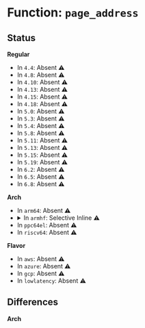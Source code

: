 # Function: <code>page_address</code>

## Status
<b>Regular</b>
<ul>
<li>
In <code>4.4</code>: Absent ⚠️
</li>
<li>
In <code>4.8</code>: Absent ⚠️
</li>
<li>
In <code>4.10</code>: Absent ⚠️
</li>
<li>
In <code>4.13</code>: Absent ⚠️
</li>
<li>
In <code>4.15</code>: Absent ⚠️
</li>
<li>
In <code>4.18</code>: Absent ⚠️
</li>
<li>
In <code>5.0</code>: Absent ⚠️
</li>
<li>
In <code>5.3</code>: Absent ⚠️
</li>
<li>
In <code>5.4</code>: Absent ⚠️
</li>
<li>
In <code>5.8</code>: Absent ⚠️
</li>
<li>
In <code>5.11</code>: Absent ⚠️
</li>
<li>
In <code>5.13</code>: Absent ⚠️
</li>
<li>
In <code>5.15</code>: Absent ⚠️
</li>
<li>
In <code>5.19</code>: Absent ⚠️
</li>
<li>
In <code>6.2</code>: Absent ⚠️
</li>
<li>
In <code>6.5</code>: Absent ⚠️
</li>
<li>
In <code>6.8</code>: Absent ⚠️
</li>
</ul>
<b>Arch</b>
<ul>
<li>
In <code>arm64</code>: Absent ⚠️
</li>
<li>
<details>
<summary>In <code>armhf</code>: Selective Inline ⚠️</summary>

```c
void *page_address(const struct page *page);
```

**Collision:** Unique Global

**Inline:** Selective

**Transformation:** False

**Instances:**

```
In mm/highmem.c (c0515ca0)
Location: mm/highmem.c:408
Inline: True
Direct callers:
  - init/do_mounts.c:mount_block_root
  - arch/arm/kernel/signal.c:get_signal_page
  - arch/arm/kernel/machine_kexec.c:machine_kexec
  - arch/arm/mm/dma-mapping.c:dma_cache_maint_page
  - arch/arm/mm/dma-mapping.c:simple_allocator_alloc
  - arch/arm/mm/dma-mapping.c:__alloc_from_contiguous
  - arch/arm/mm/dma-mapping.c:__dma_remap
  - arch/arm/mm/dma-mapping.c:__dma_clear_buffer
  - arch/arm/mm/flush.c:__flush_anon_page
  - arch/arm/mm/highmem.c:kmap_atomic_pfn
  - arch/arm/mm/highmem.c:kmap
  - kernel/fork.c:copy_process
  - kernel/power/snapshot.c:snapshot_read_next
  - kernel/power/snapshot.c:swsusp_save
  - kernel/power/snapshot.c:swsusp_save
  - kernel/power/snapshot.c:swsusp_save
  - kernel/power/snapshot.c:swsusp_free
  - kernel/power/swap.c:hib_end_io
  - kernel/power/swap.c:hib_end_io
  - kernel/dma/direct.c:dma_direct_alloc_pages
  - kernel/dma/virt.c:dma_virt_map_page
  - kernel/profile.c:profile_prepare_cpu
  - kernel/kexec_core.c:kimage_load_segment
  - kernel/kexec_core.c:kimage_load_segment
  - kernel/kexec_core.c:kimage_load_segment
  - kernel/kexec_core.c:kimage_load_segment
  - kernel/kexec_core.c:kimage_add_entry
  - kernel/kexec_core.c:kimage_alloc_control_pages
  - kernel/kexec_core.c:kimage_free_pages
  - kernel/kexec_core.c:kimage_alloc_pages
  - kernel/trace/ring_buffer.c:rb_allocate_cpu_buffer
  - kernel/trace/trace.c:tracing_splice_read_pipe
  - kernel/trace/trace.c:trace_buffered_event_enable
  - kernel/trace/trace_uprobe.c:probe_event_enable
  - kernel/events/ring_buffer.c:rb_alloc_aux
  - mm/shmem.c:shmem_get_link
  - mm/shmem.c:shmem_symlink
  - mm/slab_common.c:kmalloc_order
  - mm/highmem.c:kunmap_high
  - mm/memory.c:do_fault
  - mm/memory.c:__do_fault
  - mm/memory.c:__pte_alloc
  - mm/vmalloc.c:__vunmap
  - mm/vmalloc.c:__vunmap
  - mm/vmalloc.c:__vunmap
  - mm/page_alloc.c:free_reserved_area
  - mm/page_alloc.c:page_frag_alloc
  - mm/page_alloc.c:__get_free_pages
  - mm/page_alloc.c:__free_pages_ok
  - mm/page_alloc.c:__free_pages_ok
  - mm/page_alloc.c:free_pcp_prepare
  - mm/page_alloc.c:free_pcp_prepare
  - mm/page_alloc.c:alloc_pages_exact_nid
  - mm/slub.c:process_slab
  - mm/slub.c:validate_slab_slab
  - mm/slub.c:__check_heap_object
  - mm/slub.c:__check_heap_object
  - mm/slub.c:__kmem_cache_shutdown
  - mm/slub.c:__free_slab
  - mm/slub.c:__free_slab
  - mm/slub.c:allocate_slab
  - mm/slub.c:allocate_slab
  - mm/slub.c:free_debug_processing
  - mm/slub.c:alloc_debug_processing
  - mm/slub.c:on_freelist
  - mm/slub.c:check_object
  - mm/slub.c:print_trailer
  - mm/slub.c:get_map
  - mm/swap_cgroup.c:swap_cgroup_record
  - mm/swap_cgroup.c:lookup_swap_cgroup
  - mm/zbud.c:zbud_alloc
  - fs/namei.c:__page_symlink
  - fs/namei.c:page_get_link
  - fs/splice.c:default_file_splice_read
  - fs/ext4/mballoc.c:ext4_mb_load_buddy_gfp
  - fs/ext4/mballoc.c:ext4_mb_load_buddy_gfp
  - fs/ext4/mballoc.c:ext4_mb_load_buddy_gfp
  - fs/ext4/mballoc.c:ext4_mb_init_group
  - fs/ext4/mballoc.c:ext4_mb_init_cache
  - fs/ecryptfs/crypto.c:ecryptfs_write_metadata
  - fs/fuse/dir.c:fuse_get_link
  - fs/fuse/dir.c:fuse_readlink_page
  - fs/fuse/readdir.c:fuse_readdir_uncached
  - fs/fuse/readdir.c:fuse_readdir_uncached
  - security/selinux/ss/status.c:selinux_status_update_policyload
  - security/selinux/ss/status.c:selinux_status_update_setenforce
  - security/selinux/ss/status.c:selinux_kernel_status_page
  - crypto/skcipher.c:skcipher_walk_next
  - crypto/skcipher.c:skcipher_walk_next
  - crypto/skcipher.c:skcipher_walk_next
  - crypto/skcipher.c:skcipher_walk_done
  - block/bio.c:bio_copy_kern
  - block/bio.c:bio_copy_kern_endio_read
  - block/blk-mq.c:blk_mq_alloc_rqs
  - block/blk-mq.c:blk_mq_free_rqs
  - block/partition-generic.c:read_dev_sector
  - block/bounce.c:__blk_queue_bounce
  - block/bounce.c:copy_to_high_bio_irq
  - block/bio-integrity.c:bio_integrity_process
  - block/bio-integrity.c:bio_integrity_free
  - drivers/irqchip/irq-gic-v3-its.c:its_init
  - drivers/irqchip/irq-gic-v3-its.c:its_vpe_set_vcpu_affinity
  - drivers/irqchip/irq-gic-v3-its.c:its_vpe_set_vcpu_affinity
  - drivers/irqchip/irq-gic-v3-its.c:its_alloc_table_entry
  - drivers/irqchip/irq-gic-v3-its.c:its_free_pending_table
  - drivers/irqchip/irq-gic-v3-its.c:its_allocate_pending_table
  - drivers/irqchip/irq-gic-v3-its.c:its_alloc_tables
  - drivers/irqchip/irq-gic-v3-its.c:its_free_prop_table
  - drivers/irqchip/irq-gic-v3-its.c:its_allocate_prop_table
  - drivers/irqchip/irq-gic-v3-its.c:lpi_write_config
  - drivers/irqchip/irq-gic-v3-its.c:its_build_vmapp_cmd
  - drivers/dma/mv_xor.c:mv_chan_xor_self_test
  - drivers/dma/mv_xor.c:mv_chan_xor_self_test
  - drivers/dma/mv_xor.c:mv_chan_xor_self_test
  - drivers/virtio/virtio_balloon.c:virtio_balloon_report_free_page
  - drivers/virtio/virtio_balloon.c:return_free_pages_to_mm
  - drivers/char/virtio_console.c:pipe_to_sg
  - drivers/iommu/io-pgtable-arm.c:__arm_lpae_alloc_pages
  - drivers/iommu/tegra-smmu.c:tegra_smmu_unmap
  - drivers/iommu/tegra-smmu.c:tegra_smmu_map
  - drivers/iommu/tegra-smmu.c:tegra_smmu_map
  - drivers/iommu/tegra-smmu.c:tegra_smmu_pte_lookup
  - drivers/iommu/tegra-smmu.c:tegra_smmu_pte_lookup
  - drivers/iommu/tegra-smmu.c:tegra_smmu_set_pde
  - drivers/scsi/sd.c:sd_init_command
  - drivers/ata/libata-scsi.c:ata_scsi_mode_select_xlat
  - drivers/net/tun.c:tun_get_user
  - drivers/net/tun.c:tun_get_user
  - drivers/net/ethernet/freescale/fec_main.c:fec_enet_txq_submit_skb
  - drivers/net/ethernet/ti/cpsw.c:cpsw_fill_rx_channels
  - drivers/net/ethernet/ti/cpsw.c:cpsw_rx_handler
  - drivers/net/ethernet/ti/cpsw.c:cpsw_rx_handler
  - drivers/usb/core/message.c:usb_sg_init
  - drivers/usb/core/devio.c:processcompl
  - drivers/usb/core/devio.c:snoop_urb_data
  - drivers/usb/core/devio.c:free_async
  - drivers/md/md.c:read_rdev
  - drivers/md/md.c:super_1_rdev_size_change
  - drivers/md/md.c:super_1_sync
  - drivers/md/md.c:super_1_sync
  - drivers/md/md.c:super_1_validate
  - drivers/md/md.c:super_1_load
  - drivers/md/md.c:super_1_load
  - drivers/md/md.c:super_1_load
  - drivers/md/md.c:super_90_sync
  - drivers/md/md.c:super_90_validate
  - drivers/md/md-bitmap.c:md_bitmap_resize
  - drivers/md/md-bitmap.c:md_bitmap_resize
  - net/core/skbuff.c:skb_try_coalesce
  - net/core/skbuff.c:skb_gro_receive
  - net/core/skbuff.c:skb_segment
  - net/core/skbuff.c:skb_zerocopy
  - net/core/skbuff.c:skb_copy_ubufs
  - net/core/dev.c:skb_gro_reset_offset
  - net/core/filter.c:bpf_msg_pop_data
  - net/core/filter.c:bpf_msg_pop_data
  - net/core/filter.c:bpf_msg_pop_data
  - net/core/filter.c:bpf_msg_push_data
  - net/core/filter.c:bpf_msg_push_data
  - net/core/filter.c:bpf_msg_push_data
  - net/core/filter.c:bpf_msg_pull_data
  - net/core/filter.c:bpf_msg_pull_data
  - net/core/filter.c:bpf_msg_pull_data
  - net/core/tso.c:tso_start
  - net/core/skmsg.c:sk_psock_msg_verdict
  - net/core/skmsg.c:sk_msg_memcopy_from_iter
  - net/core/skmsg.c:sk_msg_clone
  - net/core/skmsg.c:sk_msg_clone
  - net/ipv4/ip_output.c:__ip_append_data
  - net/ipv4/tcp.c:tcp_sendmsg_locked
  - net/ipv6/ip6_output.c:__ip6_append_data
  - net/xdp/xdp_umem.c:xdp_umem_create
```
**Symbols:**

```
c0515ca0-c0515d94: page_address (STB_GLOBAL)
```
</details>
</li>
<li>
In <code>ppc64el</code>: Absent ⚠️
</li>
<li>
In <code>riscv64</code>: Absent ⚠️
</li>
</ul>
<b>Flavor</b>
<ul>
<li>
In <code>aws</code>: Absent ⚠️
</li>
<li>
In <code>azure</code>: Absent ⚠️
</li>
<li>
In <code>gcp</code>: Absent ⚠️
</li>
<li>
In <code>lowlatency</code>: Absent ⚠️
</li>
</ul>

## Differences
<b>Arch</b>
<ul>
</ul>
